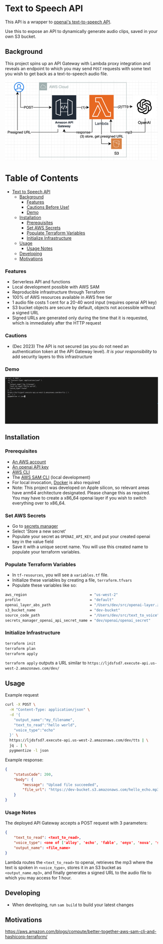 # Text to Speech API

This API is a wrapper to [openai's text-to-speech API](https://api.openai.com/v1/audio/speech).

Use this to expose an API to dynamically generate audio clips, saved in your own S3 bucket.

## Background

This project spins up an API Gateway with Lambda proxy integration and reveals an endpoint to which you may send `POST` requests with some text you wish to get back as a text-to-speech audio file.

![infrastructure](/assets/infra.png)

# Table of Contents

-   [Text to Speech API](#text-to-speech-api)
    -   [Background](#background)
        -   [Features](#features)
        -   [Cautions Before Use!](#cautions)
        -   [Demo](#demo)
    -   [Installation](#installation)
        -   [Prerequisites](#prerequisites)
        -   [Set AWS Secrets](#set-aws-secrets)
        -   [Populate Terraform Variables](#populate-terraform-variables)
        -   [Initialize Infrastructure](#initialize-infrastructure)
    -   [Usage](#usage)
        -   [Usage Notes](#usage-notes)
    -   [Developing](#developing)
    -   [Motivations](#motivations)

### Features

-   Serverless API and functions
-   Local development possible with AWS SAM
-   Reproducible infrastructure through Terraform
-   100% of AWS resources available in AWS free tier
-   1 audio file costs 1 cent for a 20-40 word input (requires openai API key)
-   S3 bucket objects are secure by default, objects not accessible without a signed URL
-   Signed URLs are generated only during the time that it is requested, which is immediately after the HTTP request

### Cautions
- (Dec 2023) The API is not secured (as you do not need an authentication token at the API Gateway level). *It is your responsibility* to add security layers to this infrastructure

### Demo

![](./assets/tts_demo.gif)

## Installation

### Prerequisites

-   [An AWS account](https://signin.aws.amazon.com/)
-   [An openai API key](https://platform.openai.com/api-keys)
-   [AWS CLI](https://docs.aws.amazon.com/cli/latest/userguide/getting-started-install.html)
-   The [AWS SAM CLI](https://docs.aws.amazon.com/serverless-application-model/latest/developerguide/install-sam-cli.html) (local development)
-   For local invocation, [Docker](https://docs.docker.com/engine/install/) is also required
-   Note: This project was developed on Apple silicon, so relevant areas have arm64 architecture designated. Please change this as required. You may have to create a x86_64 openai layer if you wish to switch everything over to x86_64.

### Set AWS Secrets

-   Go to [secrets manager](https://us-west-2.console.aws.amazon.com/secretsmanager/listsecrets)
-   Select 'Store a new secret'
-   Populate your secret as `OPENAI_API_KEY`, and put your created openai key in the value field
-   Save it with a unique secret name. You will use this created name to populate your terraform variables.

### Populate Terraform Variables

-   In `tf-resources`, you will see a `variables.tf` file.
-   Initialize these variables by creating a file, `terraform.tfvars`
-   Populate these variables like so:

```bash
aws_region                             = "us-west-2"
profile                                = "default"
openai_layer_abs_path                  = "/Users/dev/src/openai-layer.zip"
s3_bucket_name                         = "dev-bucket"
source_code_path                       = "/Users/dev/src/text_to_voice"
secrets_manager_openai_api_secret_name = "dev/openai/openai_secret"
```

### Initialize Infrastructure

```bash
terraform init
terraform plan
terraform apply
```

`terraform apply` outputs a URL similar to `https://ljdsfsd7.execute-api.us-west-2.amazonaws.com/dev/`

## Usage

Example request

```bash
curl -X POST \
  -H "Content-Type: application/json" \
  -d '{
    "output_name":"my_filename",
    "text_to_read":"hello world",
    "voice_type":"echo"
  }' \
  https://ljdsfsd7.execute-api.us-west-2.amazonaws.com/dev/tts | \
  jq . | \
  pygmentize -l json
```

Example response:

```json
{
    "statusCode": 200,
    "body": {
        "message": "Upload file succeeded",
        "file_url": "https://dev-bucket.s3.amazonaws.com/hello_echo.mp3?AWSAccessKeyId=AKIATVKDXKJZ6&Signature=bazFe6RVL4VcWBASzREzrUBZovk%3D&Expires=1701593603"
    }
}
```

### Usage Notes

The deployed API Gateway accepts a POST request with 3 parameters:

```json
{
    "text_to_read": <text_to_read>,
    "voice_type": <one of ['alloy', 'echo', 'fable', 'onyx', 'nova', 'shimmer']>,
    "output_name": <file_name>
}
```

Lambda routes the `<text_to_read>` to openai, retrieves the mp3 where the text is spoken in `<voice_type>`, stores it in an S3 bucket as `<output_name.mp3>`, and finally generates a signed URL to the audio file to which you may access for 1 hour.

## Developing

-   When developing, run `sam build` to build your latest changes

## Motivations

https://aws.amazon.com/blogs/compute/better-together-aws-sam-cli-and-hashicorp-terraform/
